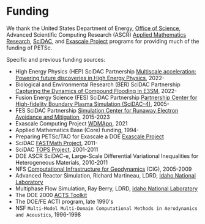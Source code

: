 # Funding

We thank the United States Department of Energy, [Office of Science](http://science.energy.gov/),
Advanced Scientific Computing Research (ASCR)
[Applied Mathematics Research](http://science.energy.gov/ascr/research/applied-mathematics/),
[SciDAC](https://www.scidac.org/), and
[Exascale Project](https://www.exascaleproject.org/) programs for providing much of the funding of PETSc.

Specific and previous funding sources:

- High Energy Physics (HEP) SciDAC Partnership [Multiscale acceleration: Powering future discoveries in High Energy Physics](https://www.scidac.gov/partnerships/high-energy-physics.html), 2022-
- Biological and Environmental Research (BER) SciDAC Partnership [Capturing the Dynamics of Compound Flooding in E3SM](https://www.scidac.gov/partnerships/bio-env-research.html), 2022-
- Fusion Energy Science (FES) SciDAC Partnership [Partnership Center for High-fidelity Boundary Plasma Simulation (SciDAC-4)](https://www.scidac.gov/partnerships/fusion-energy.html), 2005-
- FES SciDAC Partnership [Simulation Center for Runaway Electron Avoidance and Mitigation](https://www.scidac.gov/partnerships/fusion-energy.html), 2015-2023
- Exascale Computing Project [WDMApp](https://www.exascaleproject.org/research-project/wdmapp), 2021
- Applied Mathematics Base (Core) funding, 1994-
- Preparing PETSc/TAO for Exascale a DOE [Exascale Project](https://www.exascaleproject.org/)
- SciDAC [FASTMath Project](https://fastmath-scidac.llnl.gov/), 2011-
- SciDAC [TOPS Project](http://www.scalablesolvers.org/), 2001-2011
- DOE ASCR SciDAC-e, Large-Scale Differential Variational Inequalities for Heterogeneous Materials, 2010-2011
- NFS [Computational Infrastructure for Geodynamics](http://www.geodynamics.org/)
  (CIG), 2005-2009
- Advanced Reactor Simulation, Richard Martineau, LDRD, [Idaho National Laboratory](https://inl.gov/)
- Multiphase Flow Simulation, Ray Berry, LDRD, [Idaho National Laboratory](https://inl.gov/)
- The DOE 2000 [ACTS Toolkit](https://www.nersc.gov/news-publications/nersc-news/nersc-center-news/1998/acts-toolkit-support-debuts-on-the-web/)
- The DOE/FE ACTI program, late 1990's
- NSF `Multi-Model Multi-Domain Computational Methods in Aerodynamics and Acoustics`, 1996-1998
